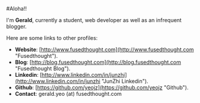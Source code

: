 <!--
	{
		"title": "Contact"
	}
-->


#Aloha!!

I'm **Gerald**, currently a student, web developer as well as an infrequent blogger.


Here are some links to other profiles:


  * **Website**: [http://www.fusedthought.com](http://www.fusedthought.com "Fusedthought").
  * **Blog**: [http://blog.fusedthought.com](http://blog.fusedthought.com "Fusedthought Blog").
  * **Linkedin**: [http://www.linkedin.com/in/junzhi](http://www.linkedin.com/in/junzhi "JunZhi Linkedin").
  * **Github**: [https://github.com/yeojz](https://github.com/yeojz "Github").
  * **Contact**: gerald.yeo (at) fusedthought.com 
